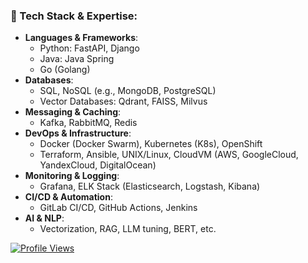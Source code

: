 ### 🚀 Tech Stack & Expertise:
- **Languages & Frameworks**:  
  - Python: FastAPI, Django  
  - Java: Java Spring
  - Go (Golang)
- **Databases**:  
  - SQL, NoSQL (e.g., MongoDB, PostgreSQL)
  - Vector Databases: Qdrant, FAISS, Milvus
- **Messaging & Caching**:  
  - Kafka, RabbitMQ, Redis  
- **DevOps & Infrastructure**:  
  - Docker (Docker Swarm), Kubernetes (K8s), OpenShift  
  - Terraform, Ansible, UNIX/Linux, CloudVM (AWS, GoogleCloud, YandexCloud, DigitalOcean)  
- **Monitoring & Logging**:  
  - Grafana, ELK Stack (Elasticsearch, Logstash, Kibana)  
- **CI/CD & Automation**:  
  - GitLab CI/CD, GitHub Actions, Jenkins
- **AI & NLP**:
  - Vectorization, RAG, LLM tuning, BERT, etc. 

[![Profile Views](https://komarev.com/ghpvc/?username=yiromo&color=blueviolet)](https://github.com/yiromo)
